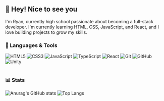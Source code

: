 ## 👀 Hey! Nice to see you

I'm Ryan, currently high school passionate about becoming a full-stack developer. I'm currently learning HTML, CSS, JavaScript, and React, and I love building projects to grow my skills. 


### 🧰 Languages & Tools


![HTML5](https://img.shields.io/badge/HTML5-e34c26?style=for-the-badge&logo=html5&logoColor=white)
![CSS3](https://img.shields.io/badge/CSS3-264de4?style=for-the-badge&logo=css3&logoColor=white)
![JavaScript](https://img.shields.io/badge/JavaScript-f7df1e?style=for-the-badge&logo=javascript&logoColor=black)
![TypeScript](https://img.shields.io/badge/TypeScript-3178c6?style=for-the-badge&logo=typescript&logoColor=white)
![React](https://img.shields.io/badge/React-20232a?style=for-the-badge&logo=react&logoColor=61dafb)
![Git](https://img.shields.io/badge/Git-f05032?style=for-the-badge&logo=git&logoColor=white)
![GitHub](https://img.shields.io/badge/GitHub-181717?style=for-the-badge&logo=github&logoColor=white)
![Unity](https://img.shields.io/badge/Unity-000000?style=for-the-badge&logo=unity&logoColor=white)
<br />

#

### 📊 Stats

![Anurag's GitHub stats](https://github-readme-stats.vercel.app/api?username=W1ntrr&show_icons=true&theme=one_dark_pro)
![Top Langs](https://github-readme-stats.vercel.app/api/top-langs/?username=W1ntrr&layout=compact&theme=one_dark_pro)

